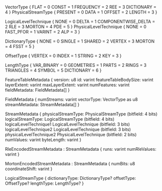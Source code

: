 VectorType {
    FLAT = 0
    CONST = 1
    FREQUENCY = 2
    REE = 3
    DICTIONARY = 4
}
PhysicalStreamType {
    PRESENT = 0
    DATA = 1
    OFFSET = 2
    LENGTH = 3
}

LogicalLevelTechnique {
    NONE = 0
    DELTA = 1
    COMPONENTWISE_DELTA = 2
    RLE = 3
    MORTON = 4
    PDE = 5
}
PhysicalLevelTechnique {
    NONE = 0
    FAST_PFOR = 1
    VARINT = 2
    ALP = 3
}

DictionaryType {
    NONE = 0
    SINGLE = 1
    SHARED = 2
    VERTEX = 3
    MORTON = 4
    FSST = 5
}

OffsetType {
    VERTEX = 0
    INDEX = 1
    STRING = 2
    KEY = 3
}

LengthType {
    VAR_BINARY = 0
    GEOMETRIES = 1
    PARTS = 2
    RINGS = 3
    TRIANGLES = 4
    SYMBOL = 5
    DICTIONARY = 6
}

FeatureTableMetadata {
    version: u8
    id: varint
    featureTableBodySize: varint
    layerExtent: varint
    maxLayerExtent: varint
    numFeatures: varint
    fieldMetadata: FieldMetadata[]
}

FieldMetadata {
    numStreams: varint
    vectorType: VectorType as u8
    streamMetadata: StreamMetadata[]
}

StreamMetadata {
    physicalStreamType: PhysicalStreamType (bitfield: 4 bits)
    logicalStreamType: LogicalStreamType (bitfield: 4 bits)
    logicalLevelTechnique1 LogicalLevelTechnique (bitfield: 3 bits)
    logicalLevelTechnique2 LogicalLevelTechnique (bitfield: 3 bits)
    physicalLevelTechnique2 PhysicalLevelTechnique (bitfield: 2 bits)
    numValues: varint
    byteLength: varint
}

RleEncodedStreamMetadata : StreamMetadata {
    runs: varint
    numRleValues: varint
}

MortonEncodedStreamMetadata : StreamMetadata {
    numBits: u8
    coordinateShift: varint
}

LogicalStreamType {
    dictionaryType: DictionaryType?
    offsetType: OffsetType?
    lengthType: LengthType?
}
